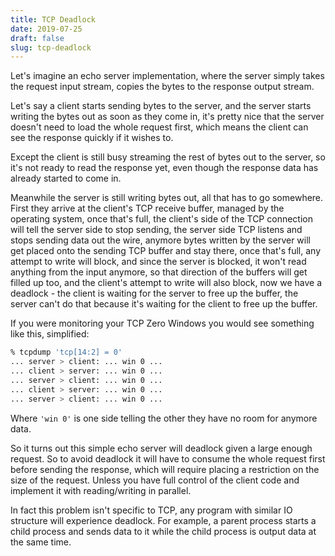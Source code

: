 ```yaml
---
title: TCP Deadlock
date: 2019-07-25
draft: false
slug: tcp-deadlock
---
```


Let's imagine an echo server implementation, where the server simply
takes the request input stream, copies the bytes to the response
output stream.

Let's say a client starts sending bytes to the server, and the server
starts writing the bytes out as soon as they come in, it's pretty nice
that the server doesn't need to load the whole request first, which
means the client can see the response quickly if it wishes to.

Except the client is still busy streaming the rest of bytes out to the
server, so it's not ready to read the response yet, even though the
response data has already started to come in.

Meanwhile the server is still writing bytes out, all that has to go
somewhere. First they arrive at the client's TCP receive buffer,
managed by the operating system, once that's full, the client's side
of the TCP connection will tell the server side to stop sending, the
server side TCP listens and stops sending data out the wire, anymore
bytes written by the server will get placed onto the sending TCP
buffer and stay there, once that's full, any attempt to write will
block, and since the server is blocked, it won't read anything from
the input anymore, so that direction of the buffers will get filled up
too, and the client's attempt to write will also block, now we have a
deadlock - the client is waiting for the server to free up the buffer,
the server can't do that because it's waiting for the client to free
up the buffer.

If you were monitoring your TCP Zero Windows you would see something
like this, simplified:

```sh
% tcpdump 'tcp[14:2] = 0'
... server > client: ... win 0 ...
... client > server: ... win 0 ...
... server > client: ... win 0 ...
... client > server: ... win 0 ...
... server > client: ... win 0 ...
```

Where `'win 0'` is one side telling the other they have no room for
anymore data.

So it turns out this simple echo server will deadlock given a large
enough request. So to avoid deadlock it will have to consume the whole
request first before sending the response, which will require placing
a restriction on the size of the request. Unless you have full control
of the client code and implement it with reading/writing in parallel.

In fact this problem isn't specific to TCP, any program with similar
IO structure will experience deadlock. For example, a parent process
starts a child process and sends data to it while the child process is
output data at the same time.

